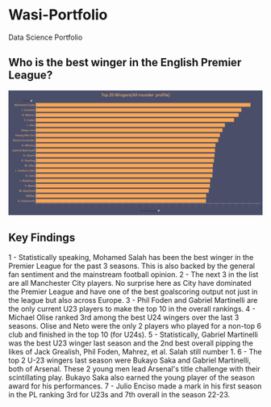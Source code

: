 # Wasi-Portfolio
Data Science Portfolio
## Who is the best winger in the English Premier League?
![Salah report](https://github.com/WasiShaikh977/PL-Wingers-Weighted-index/blob/main/images/All%20Rounders.png)
## Key Findings
1 - Statistically speaking, Mohamed Salah has been the best winger in the Premier League for the past 3 seasons. This is also backed by the general fan sentiment and the mainstream football opinion.
2 - The next 3 in the list are all Manchester City players. No surprise here as City have dominated the Premier League and have one of the best goalscoring output not just in the league but also across Europe.
3 - Phil Foden and Gabriel Martinelli are the only current U23 players to make the top 10 in the overall rankings.
4 - Michael Olise ranked 3rd among the best U24 wingers over the last 3 seasons. Olise and Neto were the only 2 players who played for a non-top 6 club and finished in the top 10 (for U24s).
5 - Statistically, Gabriel Martinelli was the best U23 winger last season and the 2nd best overall pipping the likes of Jack Grealish, Phil Foden, Mahrez, et al. Salah still number 1.
6 - The top 2 U-23 wingers last season were Bukayo Saka and Gabriel Martinelli, both of Arsenal. These 2 young men lead Arsenal's title challenge with their scintillating play. Bukayo Saka also earned the young player of the season award for his performances.
7 - Julio Enciso made a mark in his first season in the PL ranking 3rd for U23s and 7th overall in the season 22-23.
